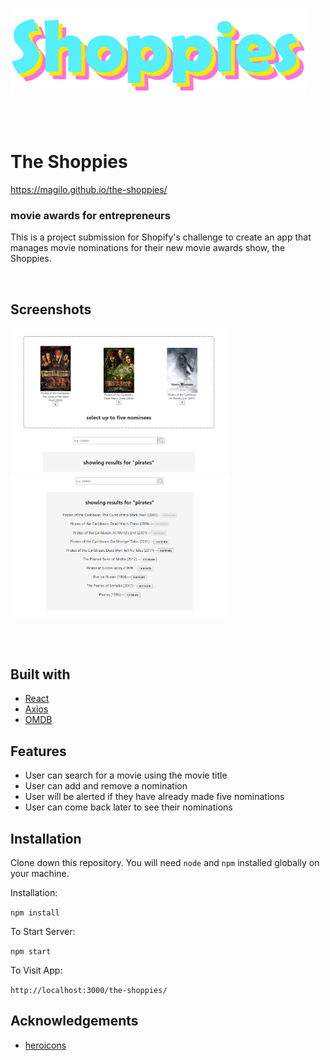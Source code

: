![Shoppies-Logo](https://raw.githubusercontent.com/magilo/the-shoppies/main/src/assets/shoppies-logo.png "Shoppies-Logo")


<br />
<br />

# The Shoppies

https://magilo.github.io/the-shoppies/
<br />

### movie awards for entrepreneurs
This is a project submission for Shopify's challenge to create an app that manages movie nominations for their new movie awards show, the Shoppies.

<br />

## Screenshots
<img src="https://raw.githubusercontent.com/magilo/the-shoppies/main/public/nominations-module.png" width="350"> <img src="https://raw.githubusercontent.com/magilo/the-shoppies/main/public/results-module.png" width="350">

<br />
<br />

## Built with
- [React](https://create-react-app.dev/)
- [Axios](https://github.com/axios/axios)
- [OMDB](http://www.omdbapi.com)

## Features
- User can search for a movie using the movie title
- User can add and remove a nomination
- User will be alerted if they have already made five nominations
- User can come back later to see their nominations


## Installation
Clone down this repository. You will need `node` and `npm` installed globally on your machine.

Installation:

`npm install`

To Start Server:

`npm start`

To Visit App:

`http://localhost:3000/the-shoppies/`


## Acknowledgements
- [heroicons](https://heroicons.com/)


